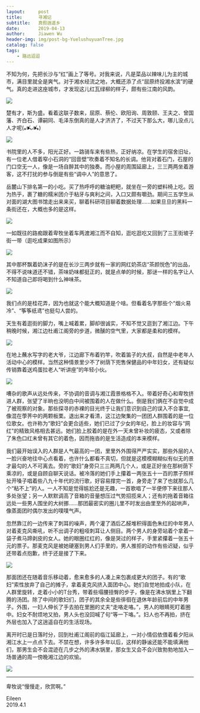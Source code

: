 ```yaml
---
layout:     post
title:      寻湘记
subtitle:   真假逍遥乡
date:       2019-04-13
author:     Jiawen Wu
header-img: img/post-bg-YuelushuyuanTree.jpg
catalog: false
tags:
    - 路远迢迢
---
```

<script type="text/javascript">
// 禁止右键菜单
document.oncontextmenu = function(){ return false; };
// 禁止文字选择
document.onselectstart = function(){ return false; };
// 禁止复制
document.oncopy = function(){ return false; };
// 禁止剪切
document.oncut = function(){ return false; };
// 禁止粘贴
document.onpaste = function(){ return false; };
</script>



不知为何，先把长沙与“红”画上了等号。对我来说，凡是菜品以辣味儿为主的城市，满目里就全是爽气。对于湘水经流之地，大概还添了点“屈原终投湘水滨”的硬气。真的走进这座城市，才发现这儿红瓦绿柳的样子，颇有些江南的风韵。

![](https://ws1.sinaimg.cn/large/006tNc79gy1g1ykj1hnhtj30u0140b2a.jpg)

楚有才，斯为盛。看着这联子数来，屈原、蔡伦、欧阳询、周敦颐、王夫之、曾国藩、齐白石、谭嗣同、毛泽东倒真的是人才济济了，不过天下那么大，哪儿没点儿人才呢(⁎⁍̴̛ᴗ⁍̴̛⁎)

![](https://ws3.sinaimg.cn/large/006tNc79ly1g1yxp62tanj31400u01l0.jpg)

书院里的人不多，阳光正好。一路骑车来有些热，正好纳凉。在学生的宿舍旧址，有一位老人借着窄小石洞的“回音壁”吹奏着不知名的长调。他背对着石门，石屋的门口空无一人，像是一场自醉其中的独奏。而小屋的周围延廊上，三三两两坐着游客，这不打扰的参与倒是有些“调中人”的意思了。

岳麓山下排名第一的小吃。买了热呼呼的糖油粑粑，就坐在一旁的塑料椅上吃。因为热乎，裹了糖的糯米团介于粘牙与爽利之间，入口又颇有嚼劲。期间三五学生从对面的湖大图书馆走出来来买，聊着科研项目聊着数据处理......如果旦旦的黑料一条街还在，大概也多的是这样。

![](https://ws3.sinaimg.cn/large/006tNc79ly1g1yxp1qutwj30u0140kjm.jpg)

一如既往的路痴跟着卑牧坐着车两渡湘江而不自知，逛吃逛吃又回到了三王街坡子街一带（逛吃成果如图所示）

![](https://ws4.sinaimg.cn/large/006tNc79gy1g1zyx3paslj30u013yhdu.jpg)

其中那杯飘着奶沫子的是在长沙三两步就有一家的网红奶茶店“茶颜悦色”的出品，不得不说味道还不错，茶味奶味都挺正的，就是点单的时候，那谜一样的名字让人不知道自己即将喝到什么神味茶。

![](https://ws2.sinaimg.cn/large/006tNc79gy1g1zz38adycj31990u01ky.jpg)

我们点的是桂花弄，因为也就这个能大概知道是个啥。但看着名字那些个“烟火易冷”、“筝筝纸鸢”也挺勾人尝的。

天生有着逛街的脚力，嘴上喊着累，脚却很诚实，不知不觉又逛到了湘江边。下午稍晚时候，湘江边杜甫江阁旁的步道，微醺的空气里，大家都是柔和的模样。

![](https://ws2.sinaimg.cn/large/006tNc79gy1g1zz9mnsfnj31400u07wk.jpg)

在地上蘸水写字的老大爷，江边廊下布着钓竿，吹着笛子的大叔，自然是中老年人活动中心的模样。当然这种情景里少不了树荫下兜售保健品的中年妇女，还有疑似传销靠着送鸡蛋拉老人“听讲座”的年轻小伙。

![](https://ws4.sinaimg.cn/large/006tNc79gy1g1zznm7nxjg30do0h6u1c.gif)

嘈杂的歌声从远处传来，不协调的音调与湘江霞景格格不入。带着好奇心和卑牧挤进人群，张望了半晌也没明白中间被围着的人在做什么。倒是我们俩在不自觉中成了被观察的对象。那些探寻的赤裸的目光终于让我们意识到自己的误入不合事宜,像混在荸荠中的两颗板栗。退出来才看清，这江边聚集的一团团人群围着的是一位位歌女。也许称为“歌妇”会更合适些，她们已过了少女的年纪，脸上的妆容与“网红”的精致风格相去甚远。她们脸上胶着的是在外一天未曾补妆的疲态，又或者除了朱色口红未曾有其它的着色，因而拖沓的是生活造成的本来模样。

我们最开始误入的人群是人气最高的一团，里里外外围得严严实实，那些外层的人一脸兴奋地往中心点看着，也许什么都看不真切，但就是这模模糊糊似有似无的景才最勾的人不可离去。旁的“歌妇”身旁只三三两两几个人，或是正好坐在那树荫下乘凉的，或是自顾自聊天说话。被冷落的她们手上攥着一两张五十一百的票子照样扯开嗓子唱着些八九十年代的流行歌，好容易撑完一首，身旁走了来了也就那么几个“粘不上”的人。一人不知是觉得尴尬还是无趣，一首歌唱了一半便停下来往那人多处张望；另一人默默调高了音箱的音量想压过气势招揽来人；还有的拖着音箱往远处一些男人围坐的大树挪......那团最密实的圈儿里不时发出由里至外的起哄声，像蒸面团时偶尔发出的噗噗气声。

忽然靠江的一边传来了刺耳的噪声，两个灌了酒后乙醛堆积得面色朱红的中年男人对着麦克风嘶吼，听不出调子的粗哑刺耳让人侧目。两个男人的身旁站着个拿着一袋子煮马蹄剥皮的女人。她的眼圈红红的，像是哭过的样子，手里紧攥着一张五十元的票子。那麦克风是被她硬塞到男人们手里的，男人推拒的动作有些迟疑，似乎还带着点抱歉，终于还是接了下来。

![](https://ws2.sinaimg.cn/large/006tNc79gy1g21dq4pdkeg30po0eoe8f.gif)

那面团还在随着音乐移动着，愈来愈多的人凑上来包裹成更大的团子。有的“歌妇”索性放弃了自己的摊子，拿着麦克风挤入面团中心。她们自觉地拍成小队，在人群里旋转，走着小小的T台秀，带着些塌腰扭臀的步子，像是在沸水锅里上下翻腾的汤团。除了中间的歌妇们，团子的其余全是些徘徊在退休年龄前后的中年男子。外围，一妇人伸长了手去拍在里圈的丈夫“走咯走咯。”，男人的眼睛死盯着圈中。妇女不耐烦地又拍，男人头也没回喊了句“等一下咯。”。妇人也不再拍，挤在外层也加入了这逍遥自在的生活现场。

离开时已是日落时分，回到杜甫江阁前的临江延廊上，一对小情侣依偎着看夕阳从湘江水上一点点下去。不禁在想，许多许多年以后，这样的静谧还能不能填满他们，那男生会不会混迹在几步之外的沸水锅里，那女生又会不会兴致勃勃地加入一场普通的周一傍晚湘江边的欢愉。

![](https://ws2.sinaimg.cn/large/006tNc79gy1g21dqbp8ouj31400u0npf.jpg)

---
卑牧说“慢慢走，欣赏啊。”

Eileen    
2019.4.1